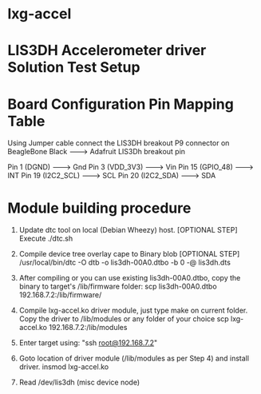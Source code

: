 # lxg-accel
LIS3DH Accelerometer driver
Solution Test Setup
======================================

Board Configuration Pin Mapping Table
======================================
Using Jumper cable connect the LIS3DH breakout 
P9 connector on BeagleBone Black	--->	Adafruit LIS3Dh breakout pin

Pin 1 (DGND) 						--->	Gnd
Pin 3 (VDD_3V3)						--->	Vin
Pin 15 (GPIO_48)					--->	INT
Pin 19 (I2C2_SCL)					--->	SCL
Pin 20 (I2C2_SDA)					--->	SDA

Module building procedure
=============================

1. Update dtc tool on local (Debian Wheezy) host. [OPTIONAL STEP]
	Execute ./dtc.sh

2. Compile device tree overlay cape to Binary blob [OPTIONAL STEP]
		/usr/local/bin/dtc -O dtb -o lis3dh-00A0.dtbo -b 0 -@ lis3dh.dts	

3. After compiling or you can use existing lis3dh-00A0.dtbo, copy the binary to target's /lib/firmware folder:
		scp lis3dh-00A0.dtbo 192.168.7.2:/lib/firmware/

4. Compile lxg-accel.ko driver module, just type make on current folder. Copy the driver to /lib/modules or any folder of your choice
		scp lxg-accel.ko 192.168.7.2:/lib/modules

5. Enter target using: "ssh root@192.168.7.2"

6. Goto location of driver module (/lib/modules as per Step 4) and install driver.
		insmod lxg-accel.ko

7. Read /dev/lis3dh (misc device node)
